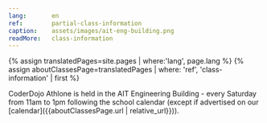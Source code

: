 ```yaml
---
lang:       en
ref:        partial-class-information
caption:    assets/images/ait-eng-building.png
readMore:   class-information
---
```


{% assign translatedPages=site.pages       | where:'lang', page.lang %}
{% assign aboutClassesPage=translatedPages | where: 'ref', 'class-information' | first %}

CoderDojo Athlone is held in the AIT Engineering Building - every Saturday from 11am to 1pm following the school calendar 
(except if advertised on our [calendar]({{aboutClassesPage.url | relative_url}})).
